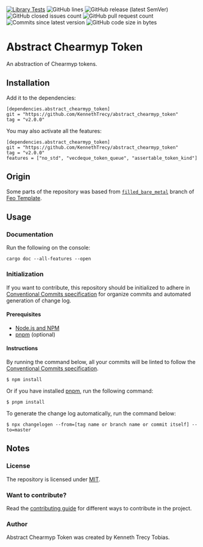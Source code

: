 [![Library Tests](https://img.shields.io/github/actions/workflow/status/KennethTrecy/abstract_chearmyp_token/library.yml?style=for-the-badge)](https://github.com/KennethTrecy/abstract_chearmyp_token/actions/workflows/library.yml)
![GitHub lines](https://img.shields.io/github/license/KennethTrecy/abstract_chearmyp_token?style=for-the-badge)
![GitHub release (latest SemVer)](https://img.shields.io/github/v/release/KennethTrecy/abstract_chearmyp_token?style=for-the-badge&display_name=tag&sort=semver)
![GitHub closed issues count](https://img.shields.io/github/issues-closed/KennethTrecy/abstract_chearmyp_token?style=for-the-badge)
![GitHub pull request count](https://img.shields.io/github/issues-pr-closed/KennethTrecy/abstract_chearmyp_token?style=for-the-badge)
![Commits since latest version](https://img.shields.io/github/commits-since/KennethTrecy/abstract_chearmyp_token/latest?style=for-the-badge)
![GitHub code size in bytes](https://img.shields.io/github/repo-size/KennethTrecy/abstract_chearmyp_token?style=for-the-badge)

# Abstract Chearmyp Token
An abstraction of Chearmyp tokens.

## Installation
Add it to the dependencies:
```
[dependencies.abstract_chearmyp_token]
git = "https://github.com/KennethTrecy/abstract_chearmyp_token"
tag = "v2.0.0"
```

You may also activate all the features:
```
[dependencies.abstract_chearmyp_token]
git = "https://github.com/KennethTrecy/abstract_chearmyp_token"
tag = "v2.0.0"
features = ["no_std", "vecdeque_token_queue", "assertable_token_kind"]
```

## Origin
Some parts of the repository was based from [`filled_bare_metal`] branch of [Feo Template].

## Usage

### Documentation
Run the following on the console:
```
cargo doc --all-features --open
```

### Initialization
If you want to contribute, this repository should be initialized to adhere in [Conventional Commits specification] for organize
commits and automated generation of change log.

#### Prerequisites
- [Node.js and NPM]
- [pnpm] (optional)

#### Instructions
By running the command below, all your commits will be linted to follow the [Conventional Commits
specification].
```
$ npm install
```

Or if you have installed [pnpm], run the following command:
```
$ pnpm install
```

To generate the change log automatically, run the command below:
```
$ npx changelogen --from=[tag name or branch name or commit itself] --to=master
```

## Notes

### License
The repository is licensed under [MIT].

### Want to contribute?
Read the [contributing guide] for different ways to contribute in the project.

### Author
Abstract Chearmyp Token was created by Kenneth Trecy Tobias.

[`filled_bare_metal`]: https://github.com/KennethTrecy/feo_template/tree/filled_bare_metal
[Feo Template]: https://github.com/KennethTrecy/feo_template
[MIT]: https://github.com/KennethTrecy/abstract_chearmyp_token/blob/master/LICENSE
[Node.js and NPM]: https://nodejs.org/en/
[pnpm]: https://pnpm.io/installation
[Conventional Commits specification]: https://www.conventionalcommits.org/en/v1.0.0/
[contributing guide]: ./CONTRIBUTING.md

